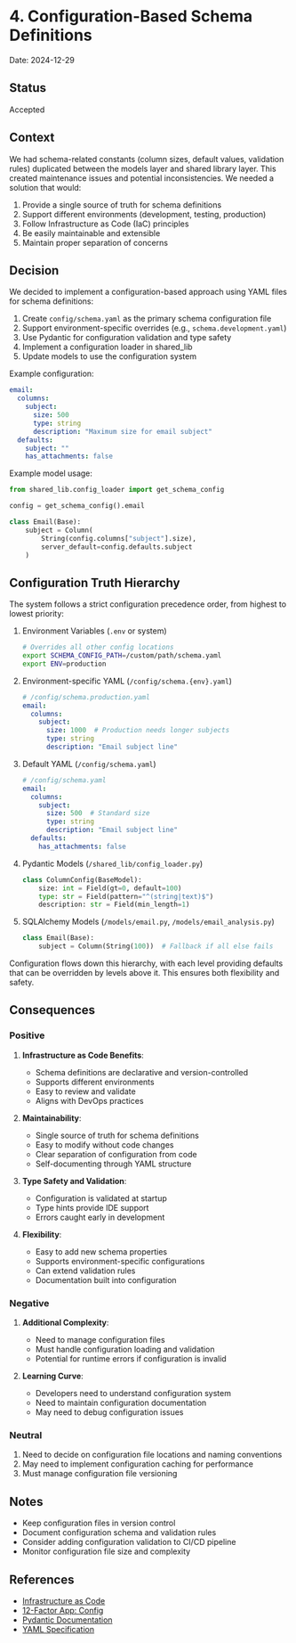 # 4. Configuration-Based Schema Definitions

Date: 2024-12-29

## Status

Accepted

## Context

We had schema-related constants (column sizes, default values, validation rules) duplicated between the models layer and shared library layer. This created maintenance issues and potential inconsistencies. We needed a solution that would:

1. Provide a single source of truth for schema definitions
2. Support different environments (development, testing, production)
3. Follow Infrastructure as Code (IaC) principles
4. Be easily maintainable and extensible
5. Maintain proper separation of concerns

## Decision

We decided to implement a configuration-based approach using YAML files for schema definitions:

1. Create `config/schema.yaml` as the primary schema configuration file
2. Support environment-specific overrides (e.g., `schema.development.yaml`)
3. Use Pydantic for configuration validation and type safety
4. Implement a configuration loader in shared_lib
5. Update models to use the configuration system

Example configuration:
```yaml
email:
  columns:
    subject:
      size: 500
      type: string
      description: "Maximum size for email subject"
  defaults:
    subject: ""
    has_attachments: false
```

Example model usage:
```python
from shared_lib.config_loader import get_schema_config

config = get_schema_config().email

class Email(Base):
    subject = Column(
        String(config.columns["subject"].size),
        server_default=config.defaults.subject
    )
```

## Configuration Truth Hierarchy

The system follows a strict configuration precedence order, from highest to lowest priority:

1. Environment Variables (`.env` or system)
   ```bash
   # Overrides all other config locations
   export SCHEMA_CONFIG_PATH=/custom/path/schema.yaml
   export ENV=production
   ```

2. Environment-specific YAML (`/config/schema.{env}.yaml`)
   ```yaml
   # /config/schema.production.yaml
   email:
     columns:
       subject:
         size: 1000  # Production needs longer subjects
         type: string
         description: "Email subject line"
   ```

3. Default YAML (`/config/schema.yaml`)
   ```yaml
   # /config/schema.yaml
   email:
     columns:
       subject:
         size: 500  # Standard size
         type: string
         description: "Email subject line"
     defaults:
       has_attachments: false
   ```

4. Pydantic Models (`/shared_lib/config_loader.py`)
   ```python
   class ColumnConfig(BaseModel):
       size: int = Field(gt=0, default=100)
       type: str = Field(pattern="^(string|text)$")
       description: str = Field(min_length=1)
   ```

5. SQLAlchemy Models (`/models/email.py`, `/models/email_analysis.py`)
   ```python
   class Email(Base):
       subject = Column(String(100))  # Fallback if all else fails
   ```

Configuration flows down this hierarchy, with each level providing defaults that can be overridden by levels above it. This ensures both flexibility and safety.

## Consequences

### Positive

1. **Infrastructure as Code Benefits**:
   - Schema definitions are declarative and version-controlled
   - Supports different environments
   - Easy to review and validate
   - Aligns with DevOps practices

2. **Maintainability**:
   - Single source of truth for schema definitions
   - Easy to modify without code changes
   - Clear separation of configuration from code
   - Self-documenting through YAML structure

3. **Type Safety and Validation**:
   - Configuration is validated at startup
   - Type hints provide IDE support
   - Errors caught early in development

4. **Flexibility**:
   - Easy to add new schema properties
   - Supports environment-specific configurations
   - Can extend validation rules
   - Documentation built into configuration

### Negative

1. **Additional Complexity**:
   - Need to manage configuration files
   - Must handle configuration loading and validation
   - Potential for runtime errors if configuration is invalid

2. **Learning Curve**:
   - Developers need to understand configuration system
   - Need to maintain configuration documentation
   - May need to debug configuration issues

### Neutral

1. Need to decide on configuration file locations and naming conventions
2. May need to implement configuration caching for performance
3. Must manage configuration file versioning

## Notes

- Keep configuration files in version control
- Document configuration schema and validation rules
- Consider adding configuration validation to CI/CD pipeline
- Monitor configuration file size and complexity

## References

- [Infrastructure as Code](https://www.martinfowler.com/bliki/InfrastructureAsCode.html)
- [12-Factor App: Config](https://12factor.net/config)
- [Pydantic Documentation](https://pydantic-docs.helpmanual.io/)
- [YAML Specification](https://yaml.org/spec/1.2/spec.html)
